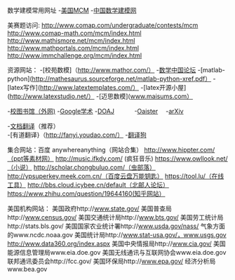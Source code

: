 数学建模常用网址
-[美国MCM](http://www.comap.com)
-[中国数学建模网](http://www.shumo.com/home/)

美赛题访问:
http://www.comap.com/undergraduate/contests/mcm
http://www.comap-math.com/mcm/index.html
http://www.mathismore.net/mcm/index.html
http://www.mathportals.com/mcm/index.html
http://www.immchallenge.org/mcm/index.html

资源网站：
-[校苑数模]（http://www.mathor.com/）
-[数学中国论坛](http://www.madio.net/forum.php)
-[matlab-python](http://mathesaurus.sourceforge.net/matlab-python-xref.pdf）
-[latex写作](http://www.latextemplates.com/）
-[latex开源小屋](http://www.latexstudio.net/）
-[迈思数模](www.maisums.com）

-[校图书馆（外网)](http://202.206.17.151:3320)
-[Google学术](https://scholar.google.com/)
-[DOAJ](http://www.doaj.org)　　　
-[Oaister](http://www.oclc.org/oaister)　
-[arXiv](http://cn.arxiv.org)　

-[文档翻译](https://www.onlinedoctranslator.com/)（推荐）	
-[有道翻译}（http://fanyi.youdao.com/）
-[翻译狗](http://www.fanyigou.net/)

集合网站：百度 anywhereanything（网站合集）
http://www.hippter.com/（ppt等素材网）
http://music.ifkdy.com/ (疯狂音乐)
https://www.owllook.net/（小说）
http://scholar.chongbuluo.com/（虫部落）
http://ypsuperkey.meek.com.cn/（百度云盘万能钥匙）
https://tool.lu/（在线工具）
http://bbs.cloud.icybee.cn/default（北邮人论坛）
https://www.zhihu.com/question/19644160(知乎网站）

美国机构网站：
美国政府http://www.state.gov/
美国普查局http://www.census.gov/
美国交通统计局http://www.bts.gov/
美国劳工统计局http://stats.bls.gov/
美国国家农业统计署http://www.usda.gov/nass/
气象方面的www.ncdc.noaa.gov
美国统计局http://www.stat-usa.gov/，www.usgs.gov
http://www.data360.org/index.aspx
美国中央情报局http://www.cia.gov/
美国能源信息管理局www.eia.doe.gov
美国无线通讯与互联网协会www.eia.doe.gov
联邦通讯委员会http://fcc.gov/
美国环保局http://www.epa.gov/
经济分析局www.bea.gov

